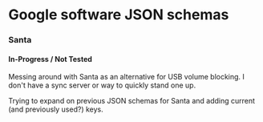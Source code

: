 # Google software JSON schemas

### Santa

#### In-Progress / Not Tested

Messing around with Santa as an alternative for USB volume blocking. I don't have a sync server or way to quickly stand one up.

Trying to expand on previous JSON schemas for Santa and adding current (and previously used?) keys.
